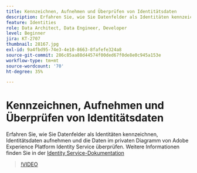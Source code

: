 ```yaml
---
title: Kennzeichnen, Aufnehmen und Überprüfen von Identitätsdaten
description: Erfahren Sie, wie Sie Datenfelder als Identitäten kennzeichnen, Identitätsdaten aufnehmen und die Daten im privaten Diagramm von Adobe Experience Platform Identity Service überprüfen.
feature: Identities
role: Data Architect, Data Engineer, Developer
level: Beginner
jira: KT-2707
thumbnail: 28167.jpg
exl-id: 9a4fbd95-74e3-4e10-8663-8fafefe324a8
source-git-commit: 286c85aa88d44574f00ded67f0de8e0c945a153e
workflow-type: tm+mt
source-wordcount: '70'
ht-degree: 35%

---
```


# Kennzeichnen, Aufnehmen und Überprüfen von Identitätsdaten

Erfahren Sie, wie Sie Datenfelder als Identitäten kennzeichnen, Identitätsdaten aufnehmen und die Daten im privaten Diagramm von Adobe Experience Platform Identity Service überprüfen. Weitere Informationen finden Sie in der [Identity Service-Dokumentation](https://experienceleague.adobe.com/docs/experience-platform/identity/home.html?lang=de)

>[!VIDEO](https://video.tv.adobe.com/v/31579?learn=on&enablevpops&captions=ger)
